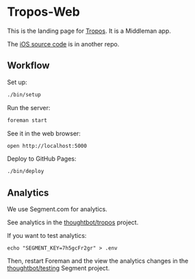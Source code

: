 # Tropos-Web

This is the landing page for [Tropos].
It is a Middleman app.

[Tropos]: http://troposweather.com/

The [iOS source code] is in another repo.

[iOS source code]: https://github.com/thoughtbot/Tropos

## Workflow

Set up:

```bash
./bin/setup
```

Run the server:

```bash
foreman start
```

See it in the web browser:

```bash
open http://localhost:5000
```

Deploy to GitHub Pages:

```bash
./bin/deploy
```

## Analytics

We use Segment.com for analytics.

See analytics in
the [thoughtbot/tropos] project.

[thoughtbot/tropos]: https://segment.com/thoughtbot/tropos/debugger

If you want to test analytics:

```
echo "SEGMENT_KEY=7h5gcFr2gr" > .env
```

Then, restart Foreman and
the view the analytics changes
in the [thoughtbot/testing] Segment project.

[thoughtbot/testing]: https://segment.com/thoughtbot/testing/debugger
